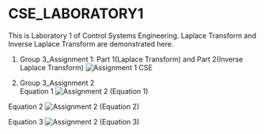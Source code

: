 # CSE_LABORATORY1
This is Laboratory 1 of Control Systems Engineering. Laplace Transform and Inverse Laplace Transform are demonstrated here.

1. Group 3_Assignment 1: Part 1(Laplace Transform) and Part 2(Inverse Laplace Transform)
![Assignment 1 CSE](https://github.com/KanFudz/CSE_LABORATORY1/assets/157684612/df48e550-6be0-4243-b33a-7d8741215a36)

2. Group 3_Assignment 2
<br>Equation 1
![Assignment 2 (Equation 1)](https://github.com/KanFudz/CSE_LABORATORY1/assets/157684612/920c1887-8130-42e3-8bc4-93d8fe04ed9a)

Equation 2
![Assignment 2 (Equation 2)](https://github.com/KanFudz/CSE_LABORATORY1/assets/157684612/12a55ea3-96b7-45f0-a4b1-689f1300bada)

Equation 3
![Assignment 2 (Equation 3)](https://github.com/KanFudz/CSE_LABORATORY1/assets/157684612/e5e05c81-3e96-4f5c-bcb0-7c5a82eae5cf)
